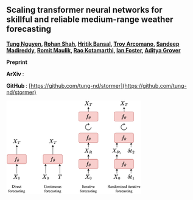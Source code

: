 ## <b>Scaling transformer neural networks for <br> skillful and reliable medium-range weather forecasting</b>

<b> [Tung Nguyen](https://tung-nd.github.io/), [Rohan Shah](https://www.linkedin.com/in/rohan-shah13/), [Hritik Bansal](https://sites.google.com/view/hbansal), [Troy Arcomano](https://scholar.google.com/citations?user=SBeD6doAAAAJ&hl=en), [Sandeep Madireddy](https://www.anl.gov/profile/sandeep-r-madireddy), [Romit Maulik](https://romit-maulik.github.io/), [Rao Kotamarthi](https://www.anl.gov/profile/rao-kotamarthi), [Ian Foster](https://cs.uchicago.edu/people/ian-foster/), [Aditya Grover](https://aditya-grover.github.io/) </b>

<b> Preprint </b>

<b> ArXiv </b> : []()

<b> GitHub </b> : [https://github.com/tung-nd/stormer](https://github.com/tung-nd/stormer)

<img src="./resources/approach.png" width=70%, height=70%/>
<!-- ![expt](./resources/approach.png)
 -->

